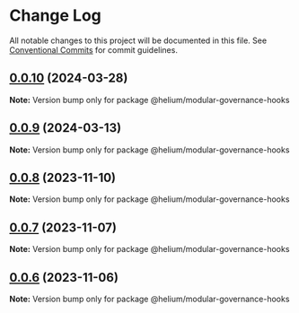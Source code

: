 # Change Log

All notable changes to this project will be documented in this file.
See [Conventional Commits](https://conventionalcommits.org) for commit guidelines.

## [0.0.10](https://github.com/helium/modular-governance/compare/v0.0.9...v0.0.10) (2024-03-28)

**Note:** Version bump only for package @helium/modular-governance-hooks





## [0.0.9](https://github.com/helium/modular-governance/compare/v0.0.8...v0.0.9) (2024-03-13)

**Note:** Version bump only for package @helium/modular-governance-hooks





## [0.0.8](https://github.com/helium/modular-governance/compare/v0.0.7...v0.0.8) (2023-11-10)

**Note:** Version bump only for package @helium/modular-governance-hooks





## [0.0.7](https://github.com/helium/modular-governance/compare/v0.0.6...v0.0.7) (2023-11-07)

**Note:** Version bump only for package @helium/modular-governance-hooks





## [0.0.6](https://github.com/helium/modular-governance/compare/v0.0.4...v0.0.6) (2023-11-06)

**Note:** Version bump only for package @helium/modular-governance-hooks
